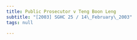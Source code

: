 ```yaml
---
title: Public Prosecutor v Teng Boon Leng
subtitle: "[2003] SGHC 25 / 14\_February\_2003"
tags: null

---
```


